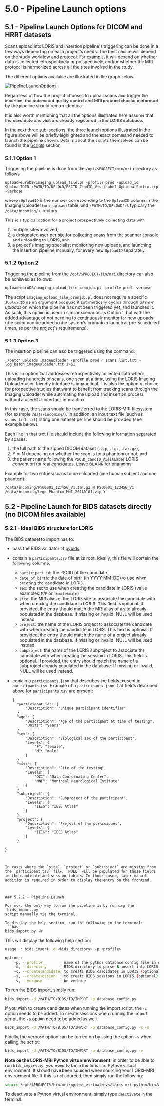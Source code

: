 # 5.0 - Pipeline Launch options

## 5.1 - Pipeline Launch Options for DICOM and HRRT datasets

Scans upload into LORIS and insertion pipeline's triggering can be done in a few 
ways depending on each project's needs. The best choice will depend on the study 
workflow and protocol. For example, it will depend on whether data is collected 
retrospectively or prospectively, and/or whether the MRI protocol is harmonized 
across all the sites involved in the study.

The different options available are illustrated in the graph below.

![PipelineLaunchOptions](images/PipelineLaunchOptions.png)

Regardless of how the project chooses to upload scans and trigger the insertion, 
the automated quality control and MRI protocol checks performed by the pipeline 
should remain identical.

It is also worth mentioning that all the options illustrated here assume that 
the candidate and visit are already registered in the LORIS database.


In the next three sub-sections, the three launch options illustrated in the 
figure above will be briefly highlighted and the exact command needed to launch 
the pipeline shown.
Details about the scripts themselves can be found in the [Scripts](04-Scripts.md)
section.
 
### 5.1.1 Option 1

Triggering the pipeline is done from the `/opt/$PROJECT/bin/mri` directory as 
follows:

```
uploadNeuroDB/imaging_upload_file.pl -profile prod -upload_id $UploadIDID /PATH/TO/UPLOAD/PSCID_CandID_VisitLabel_OptionalSuffix.zip -verbose
```

where `$UploadID` is the number corresponding to the `UploadID` column in the 
Imaging Uploader (`mri_upload`) table, and `/PATH/TO/UPLOAD/` is typically the 
`/data/incoming/` directory.

This is a typical option for a project prospectively collecting data with 

1. multiple sites involved, 
2. a designated user per site for collecting scans from the scanner console and 
uploading to LORIS, and 
3. a project's imaging specialist monitoring new uploads, and launching the 
insertion pipeline manually, for every new `UploadID` separately. 

### 5.1.2 Option 2 

Triggering the pipeline from the `/opt/$PROJECT/bin/mri` directory can also be 
achieved as follows: 

```
uploadNeuroDB/imaging_upload_file_cronjob.pl -profile prod -verbose
```
                                
The script `imaging_upload_file_cronjob.pl` does not require a specific 
`$UploadID` as an argument because it automatically cycles through 
*all new uploads* on which the pipeline has not been triggered yet, and 
launches it. As such, this option is used in similar scenarios as Option 1, 
but with the added advantage of not needing to continuously monitor for new 
uploads (the script can be added to the system's crontab to launch at 
pre-scheduled times, as per the project's requirements).



### 5.1.3 Option 3

The insertion pipeline can also be triggered using the command:
```
./batch_uploads_imageuploader -profile prod < scans_list.txt > log_batch_imageuploader.txt 2>&1 

```

This is an option that addresses retrospectively collected data where uploading 
hundreds of scans, one scan at a time, using the LORIS Imaging Uploader 
user-friendly interface is impractical. It is also the option of choice for 
prospective studies that want to benefit from tracking scans through the Imaging 
Uploader while automating the upload and insertion process without a user/GUI 
interface interaction. 

In this case, the scans should be transferred to the LORIS-MRI filesystem (for 
example `/data/incoming/`). In addition, an input text file (such as 
`scans_list.txt`) listing one dataset per line should be provided (see example 
below).

Each line in that text file should include the following information separated 
by spaces:

1. the full path to the zipped DICOM dataset (`.zip`, `.tgz`, `.tar.gz`), 
2. Y or N depending on whether the scan is for a phantom or not, and
3. the patient name following the `PSCID_CandID_VisitLabel` LORIS convention for 
real candidates. Leave BLANK for phantoms.


Example for two entries/scans to be uploaded (one human subject and one phantom):

```
/data/incoming/PSC0001_123456_V1.tar.gz N PSC0001_123456_V1
/data/incoming/Lego_Phantom_MNI_20140101.zip Y
```


## 5.2 - Pipeline Launch for BIDS datasets directly (no DICOM files available)

### 5.2.1 - Ideal BIDS structure for LORIS

The BIDS dataset to import has to:

- pass the BIDS validator of [pybids](https://github.com/bids-standard/pybids)
- contain a `participants.tsv` file at its root. Ideally, this file will contain the following columns:
  - `participant_id`: the PSCID of the candidate  
  - `date_of_birth`: the date of birth (in YYYY-MM-DD) to use when creating the candidate in LORIS 
  - `sex`: the sex to use when creating the candidate in LORIS (value examples: `M`/`F` or `female`/`male`)
  - `site`: the MRI alias of the LORIS site to associate the candidate with when creating the candidate in LORIS. This field is optional. If provided, the entry should match the MRI alias of a site already populated in the database. If missing or invalid, NULL will be used instead.
  - `project`: the name of the LORIS project to associate the candidate with when creating the candidate in LORIS. This field is optional. If provided, the entry should match the name of a project already populated in the database. If missing or invalid, NULL will be used instead.
  - `subproject`: the name of the LORIS subproject to associate the candidate with when creating the session in LORIS. This field is optional. If provided, the entry should match the name of a subproject already populated in the database. If missing or invalid, NULL will be used instead.
- contain a `participants.json` that describes the fields present in `participants.tsv`. Example of a `participants.json` if all fields described above for `participants.tsv` are present:

  ```
  {
    "participant_id": {
        "Description": "Unique participant identifier"
    },
    "age": {
        "Description": "Age of the participant at time of testing",
        "Units": "years"
    },
    "sex": {
        "Description": "Biological sex of the participant",
        "Levels": {
            "F": "female",
            "M": "male"
        }
    },
    "site": {
        "Description": "Site of the testing",
        "Levels": {
            "DCC": "Data Coordinating Center",
            "MNI": "Montreal Neurological Intitute"
        }
    },
    "subproject": {
        "Description": "Subproject of the participant",
        "Levels": {
            "IEEG": "IEEG Atlas"
        }
    },
    "project": {
        "Description": "Project of the participant",
        "Levels": {
            "IEEG": "IEEG Atlas"
        }
    }
}
  ```


In cases where the `site`, `project` or `subproject` are missing from the `participant.tsv` file, `NULL` will be populated for those fields in the candidate and session tables. In those cases, later manual addition is required in order to display the entry on the frontend.



### 5.2.2 - Pipeline Launch 

For now, the only way to run the pipeline is by running the `bids_import.py` 
script manually via the terminal.

To display the help section, run the following in the terminal:
```bash
bids_import.py -h
```

This will display the following help section:

```bash
usage  : bids_import -d <bids_directory> -p <profile> 

options: 
	-p, --profile        : name of the python database config file in dicom-archive/.loris-mri
	-d, --directory      : BIDS directory to parse & insert into LORIS
	-c, --createcandidate: to create BIDS candidates in LORIS (optional)
	-s, --createsession  : to create BIDS sessions in LORIS (optional)
	-v, --verbose        : be verbose
```

To run the BIDS import, simply run:
```bash
bids_import -d /PATH/TO/BIDS/TO/IMPORT -p database_config.py
```

If you wish to create candidates when running the import script, the `-c` 
option needs to be added. To create sessions when running the import script, 
the `-s` option need to be added as well.
```bash
bids_import -d /PATH/TO/BIDS/TO/IMPORT -p database_config.py -c -s
```

Finally, the verbose option can be turned on by using the option `-v` when 
calling the script:
```bash
bids_import -d /PATH/TO/BIDS/TO/IMPORT -p database_config.py -v
```


**Note on the LORIS-MRI Python virtual environment**: in order to be able to 
run `bids_import.py`, you need to be in the loris-mri Python virtual 
environment. It should have been sourced when sourcing your LORIS-MRI 
environment file. If this is not sourced, then simply run the following:
```bash
source /opt/%PROJECT%/bin/mri/python_virtualenvs/loris-mri-python/bin/activate
```
To deactivate a Python virtual environment, simply type `deactivate` in the 
terminal.

